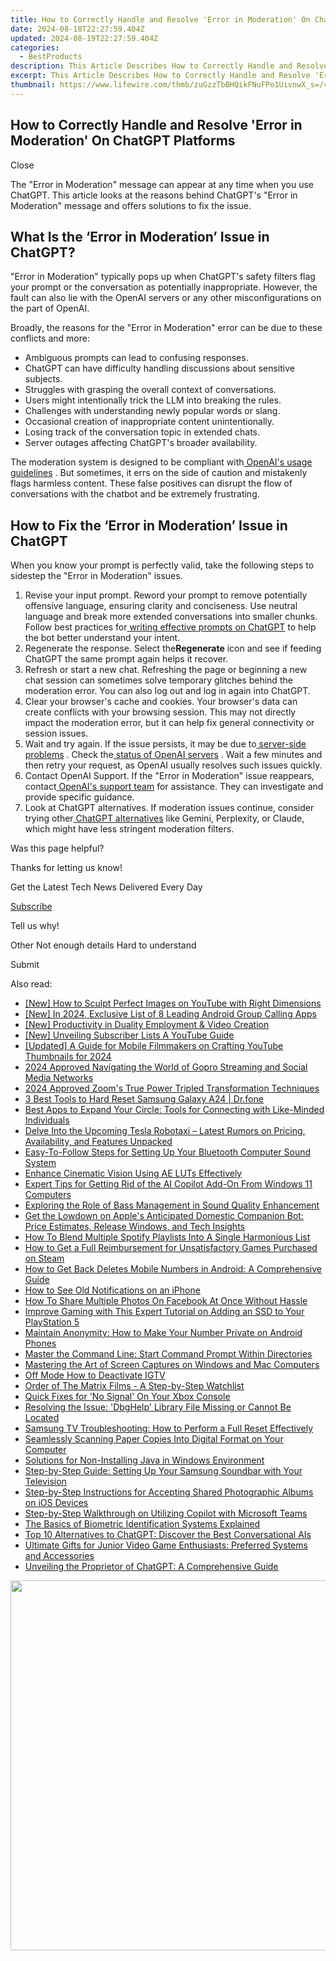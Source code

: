 ```yaml
---
title: How to Correctly Handle and Resolve 'Error in Moderation' On ChatGPT Platforms
date: 2024-08-18T22:27:59.404Z
updated: 2024-08-19T22:27:59.404Z
categories:
  - BestProducts
description: This Article Describes How to Correctly Handle and Resolve 'Error in Moderation' On ChatGPT Platforms
excerpt: This Article Describes How to Correctly Handle and Resolve 'Error in Moderation' On ChatGPT Platforms
thumbnail: https://www.lifewire.com/thmb/zuGzzTbBHQikFNuFPo1UivnwX_s=/400x300/filters:no_upscale():max_bytes(150000):strip_icc():format(webp)/AI-Chatbot-e66a5920fd6a4b2bbfa08661cf3d8ec4.jpg
---
```


## How to Correctly Handle and Resolve 'Error in Moderation' On ChatGPT Platforms

Close 

 The "Error in Moderation" message can appear at any time when you use ChatGPT. This article looks at the reasons behind ChatGPT's "Error in Moderation" message and offers solutions to fix the issue.

##  What Is the ‘Error in Moderation’ Issue in ChatGPT? 

 "Error in Moderation" typically pops up when ChatGPT's safety filters flag your prompt or the conversation as potentially inappropriate. However, the fault can also lie with the OpenAI servers or any other misconfigurations on the part of OpenAI.

 Broadly, the reasons for the "Error in Moderation" error can be due to these conflicts and more:

* Ambiguous prompts can lead to confusing responses.
* ChatGPT can have difficulty handling discussions about sensitive subjects.
* Struggles with grasping the overall context of conversations.
* Users might intentionally trick the LLM into breaking the rules.
* Challenges with understanding newly popular words or slang.
* Occasional creation of inappropriate content unintentionally.
* Losing track of the conversation topic in extended chats.
* Server outages affecting ChatGPT's broader availability.

 The moderation system is designed to be compliant with[ OpenAI's usage guidelines](https://openai.com/policies/usage-policies/) . But sometimes, it errs on the side of caution and mistakenly flags harmless content. These false positives can disrupt the flow of conversations with the chatbot and be extremely frustrating.

##  How to Fix the ‘Error in Moderation’ Issue in ChatGPT 

 When you know your prompt is perfectly valid, take the following steps to sidestep the "Error in Moderation" issues.

1. Revise your input prompt. Reword your prompt to remove potentially offensive language, ensuring clarity and conciseness. Use neutral language and break more extended conversations into smaller chunks. Follow best practices for[ writing effective prompts on ChatGPT](https://www.lifewire.com/how-to-use-chatgpt-7197760) to help the bot better understand your intent.
2. Regenerate the response. Select the**Regenerate** icon and see if feeding ChatGPT the same prompt again helps it recover.
3. Refresh or start a new chat. Refreshing the page or beginning a new chat session can sometimes solve temporary glitches behind the moderation error. You can also log out and log in again into ChatGPT.
4. Clear your browser's cache and cookies. Your browser's data can create conflicts with your browsing session. This may not directly impact the moderation error, but it can help fix general connectivity or session issues.
5. Wait and try again. If the issue persists, it may be due to[ server-side problems](https://www.lifewire.com/is-chatgpt-down-8659176) . Check the[ status of OpenAI servers](https://status.openai.com/) . Wait a few minutes and then retry your request, as OpenAI usually resolves such issues quickly.
6. Contact OpenAI Support. If the "Error in Moderation" issue reappears, contact[ OpenAI's support team](https://help.openai.com/en/) for assistance. They can investigate and provide specific guidance.
7. Look at ChatGPT alternatives. If moderation issues continue, consider trying other[ ChatGPT alternatives](https://www.lifewire.com/chatgpt-alternatives-7551608) like Gemini, Perplexity, or Claude, which might have less stringent moderation filters.

Was this page helpful?

Thanks for letting us know!

 Get the Latest Tech News Delivered Every Day

[ Subscribe ](https://www.lifewire.com/#) 

Tell us why!

 Other  Not enough details  Hard to understand 

 Submit 

<ins class="adsbygoogle"
     style="display:block"
     data-ad-format="autorelaxed"
     data-ad-client="ca-pub-7571918770474297"
     data-ad-slot="1223367746"></ins>



<ins class="adsbygoogle"
     style="display:block"
     data-ad-client="ca-pub-7571918770474297"
     data-ad-slot="8358498916"
     data-ad-format="auto"
     data-full-width-responsive="true"></ins>

<span class="atpl-alsoreadstyle">Also read:</span>
<div><ul>
<li><a href="https://youtube-zero.techidaily.com/ow-to-sculpt-perfect-images-on-youtube-with-right-dimensions/"><u>[New] How to Sculpt Perfect Images on YouTube with Right Dimensions</u></a></li>
<li><a href="https://digital-screen-recording.techidaily.com/new-in-2024-exclusive-list-of-8-leading-android-group-calling-apps/"><u>[New] In 2024, Exclusive List of 8 Leading Android Group Calling Apps</u></a></li>
<li><a href="https://youtube-stream.techidaily.com/new-productivity-in-duality-employment-and-video-creation/"><u>[New] Productivity in Duality  Employment & Video Creation</u></a></li>
<li><a href="https://facebook-video-share.techidaily.com/new-unveiling-subscriber-lists-a-youtube-guide/"><u>[New] Unveiling Subscriber Lists  A YouTube Guide</u></a></li>
<li><a href="https://youtube-zero.techidaily.com/ed-a-guide-for-mobile-filmmakers-on-crafting-youtube-thumbnails-for-2024/"><u>[Updated] A Guide for Mobile Filmmakers on Crafting YouTube Thumbnails for 2024</u></a></li>
<li><a href="https://facebook-video-recording.techidaily.com/2024-approved-navigating-the-world-of-gopro-streaming-and-social-media-networks/"><u>2024 Approved  Navigating the World of Gopro Streaming and Social Media Networks</u></a></li>
<li><a href="https://fox-links.techidaily.com/2024-approved-zooms-true-power-tripled-transformation-techniques/"><u>2024 Approved  Zoom's True Power  Tripled Transformation Techniques</u></a></li>
<li><a href="https://phone-solutions.techidaily.com/3-best-tools-to-hard-reset-samsung-galaxy-a24-drfone-by-drfone-reset-android-reset-android/"><u>3 Best Tools to Hard Reset Samsung Galaxy A24 | Dr.fone</u></a></li>
<li><a href="https://techtrends.techidaily.com/best-apps-to-expand-your-circle-tools-for-connecting-with-like-minded-individuals/"><u>Best Apps to Expand Your Circle: Tools for Connecting with Like-Minded Individuals</u></a></li>
<li><a href="https://techtrends.techidaily.com/delve-into-the-upcoming-tesla-robotaxi-latest-rumors-on-pricing-availability-and-features-unpacked/"><u>Delve Into the Upcoming Tesla Robotaxi – Latest Rumors on Pricing, Availability, and Features Unpacked</u></a></li>
<li><a href="https://techtrends.techidaily.com/easy-to-follow-steps-for-setting-up-your-bluetooth-computer-sound-system/"><u>Easy-To-Follow Steps for Setting Up Your Bluetooth Computer Sound System</u></a></li>
<li><a href="https://extra-information.techidaily.com/enhance-cinematic-vision-using-ae-luts-effectively/"><u>Enhance Cinematic Vision  Using AE LUTs Effectively</u></a></li>
<li><a href="https://techtrends.techidaily.com/expert-tips-for-getting-rid-of-the-ai-copilot-add-on-from-windows-11-computers/"><u>Expert Tips for Getting Rid of the AI Copilot Add-On From Windows 11 Computers</u></a></li>
<li><a href="https://techtrends.techidaily.com/exploring-the-role-of-bass-management-in-sound-quality-enhancement/"><u>Exploring the Role of Bass Management in Sound Quality Enhancement</u></a></li>
<li><a href="https://techtrends.techidaily.com/get-the-lowdown-on-apples-anticipated-domestic-companion-bot-price-estimates-release-windows-and-tech-insights/"><u>Get the Lowdown on Apple's Anticipated Domestic Companion Bot: Price Estimates, Release Windows, and Tech Insights</u></a></li>
<li><a href="https://techtrends.techidaily.com/how-to-blend-multiple-spotify-playlists-into-a-single-harmonious-list/"><u>How To Blend Multiple Spotify Playlists Into A Single Harmonious List</u></a></li>
<li><a href="https://techtrends.techidaily.com/how-to-get-a-full-reimbursement-for-unsatisfactory-games-purchased-on-steam/"><u>How to Get a Full Reimbursement for Unsatisfactory Games Purchased on Steam</u></a></li>
<li><a href="https://techtrends.techidaily.com/how-to-get-back-deletes-mobile-numbers-in-android-a-comprehensive-guide/"><u>How to Get Back Deletes Mobile Numbers in Android: A Comprehensive Guide</u></a></li>
<li><a href="https://techtrends.techidaily.com/how-to-see-old-notifications-on-an-iphone/"><u>How to See Old Notifications on an iPhone</u></a></li>
<li><a href="https://techtrends.techidaily.com/how-to-share-multiple-photos-on-facebook-at-once-without-hassle/"><u>How To Share Multiple Photos On Facebook At Once Without Hassle</u></a></li>
<li><a href="https://techtrends.techidaily.com/improve-gaming-with-this-expert-tutorial-on-adding-an-ssd-to-your-playstation-5/"><u>Improve Gaming with This Expert Tutorial on Adding an SSD to Your PlayStation 5</u></a></li>
<li><a href="https://techtrends.techidaily.com/maintain-anonymity-how-to-make-your-number-private-on-android-phones/"><u>Maintain Anonymity: How to Make Your Number Private on Android Phones</u></a></li>
<li><a href="https://techtrends.techidaily.com/master-the-command-line-start-command-prompt-within-directories/"><u>Master the Command Line: Start Command Prompt Within Directories</u></a></li>
<li><a href="https://techtrends.techidaily.com/mastering-the-art-of-screen-captures-on-windows-and-mac-computers/"><u>Mastering the Art of Screen Captures on Windows and Mac Computers</u></a></li>
<li><a href="https://instagram-clips.techidaily.com/off-mode-how-to-deactivate-igtv/"><u>Off Mode  How to Deactivate IGTV</u></a></li>
<li><a href="https://techtrends.techidaily.com/order-of-the-matrix-films-a-step-by-step-watchlist/"><u>Order of The Matrix Films - A Step-by-Step Watchlist</u></a></li>
<li><a href="https://techtrends.techidaily.com/quick-fixes-for-no-signal-on-your-xbox-console/"><u>Quick Fixes for 'No Signal' On Your Xbox Console</u></a></li>
<li><a href="https://techtrends.techidaily.com/resolving-the-issue-dbghelp-library-file-missing-or-cannot-be-located/"><u>Resolving the Issue: 'DbgHelp' Library File Missing or Cannot Be Located</u></a></li>
<li><a href="https://techtrends.techidaily.com/samsung-tv-troubleshooting-how-to-perform-a-full-reset-effectively/"><u>Samsung TV Troubleshooting: How to Perform a Full Reset Effectively</u></a></li>
<li><a href="https://techtrends.techidaily.com/seamlessly-scanning-paper-copies-into-digital-format-on-your-computer/"><u>Seamlessly Scanning Paper Copies Into Digital Format on Your Computer</u></a></li>
<li><a href="https://win11-tips.techidaily.com/solutions-for-non-installing-java-in-windows-environment/"><u>Solutions for Non-Installing Java in Windows Environment</u></a></li>
<li><a href="https://techtrends.techidaily.com/step-by-step-guide-setting-up-your-samsung-soundbar-with-your-television/"><u>Step-by-Step Guide: Setting Up Your Samsung Soundbar with Your Television</u></a></li>
<li><a href="https://techtrends.techidaily.com/step-by-step-instructions-for-accepting-shared-photographic-albums-on-ios-devices/"><u>Step-by-Step Instructions for Accepting Shared Photographic Albums on iOS Devices</u></a></li>
<li><a href="https://techtrends.techidaily.com/step-by-step-walkthrough-on-utilizing-copilot-with-microsoft-teams/"><u>Step-by-Step Walkthrough on Utilizing Copilot with Microsoft Teams</u></a></li>
<li><a href="https://techtrends.techidaily.com/the-basics-of-biometric-identification-systems-explained/"><u>The Basics of Biometric Identification Systems Explained</u></a></li>
<li><a href="https://techtrends.techidaily.com/top-10-alternatives-to-chatgpt-discover-the-best-conversational-ais/"><u>Top 10 Alternatives to ChatGPT: Discover the Best Conversational AIs</u></a></li>
<li><a href="https://techtrends.techidaily.com/ultimate-gifts-for-junior-video-game-enthusiasts-preferred-systems-and-accessories/"><u>Ultimate Gifts for Junior Video Game Enthusiasts: Preferred Systems and Accessories</u></a></li>
<li><a href="https://techtrends.techidaily.com/unveiling-the-proprietor-of-chatgpt-a-comprehensive-guide/"><u>Unveiling the Proprietor of ChatGPT: A Comprehensive Guide</u></a></li>
</ul></div>

<!-- affiliate ads begin -->
<a href="https://mushroom-supplies.sjv.io/c/5597632/1692242/18134" target="_top" id="1692242"><img src="//a.impactradius-go.com/display-ad/18134-1692242" border="0" alt="" width="834" height="592"/></a><img height="0" width="0" src="https://imp.pxf.io/i/5597632/1692242/18134" style="position:absolute;visibility:hidden;" border="0" />
<!-- affiliate ads end -->